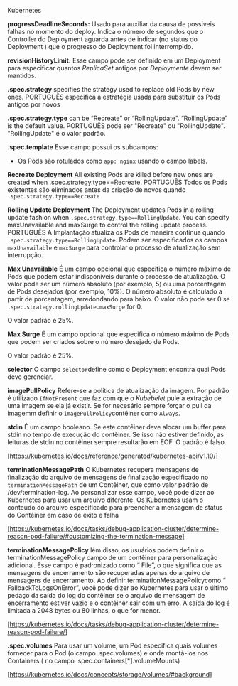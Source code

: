 Kubernetes

**progressDeadlineSeconds:** Usado para auxiliar da causa de possiveis falhas no momento do deploy.
Indica o número de segundos que o Controller do Deployment aguarda antes de indicar (no status do Deployment ) que o progresso do Deployment foi interrompido.

**revisionHistoryLimit:** Esse campo pode ser definido em um Deployment para especificar quantos _ReplicaSet_ antigos por _Deploymente_ devem ser mantidos.


**.spec.strategy** 
specifies the strategy used to replace old Pods by new ones.
PORTUGUÊS
especifica a estratégia usada para substituir os Pods antigos por novos


**.spec.strategy.type** 
can be “Recreate” or “RollingUpdate”. “RollingUpdate” is the default value.
PORTUGUÊS
pode ser "Recreate" ou "RollingUpdate". "RollingUpdate" é o valor padrão.


**.spec.template**
Esse campo possui os subcampos:
* Os Pods são rotulados como `app: nginx` usando o campo labels.

**Recreate Deployment**
All existing Pods are killed before new ones are created when .spec.strategy.type==Recreate.
PORTUGUÊS
Todos os Pods existentes são eliminados antes da criação de novos quando
`.spec.strategy.type==Recreate`

**Rolling Update Deployment**
The Deployment updates Pods in a rolling update fashion when `.spec.strategy.type==RollingUpdate`. You can specify maxUnavailable and maxSurge to control the rolling update process.
PORTUGUÊS
A Implantação atualiza os Pods de maneira contínua quando `.spec.strategy.type==RollingUpdate`. Podem ser especificados os campos `maxUnavailable` e `maxSurge` para controlar o processo de atualização sem interrupção.

**Max Unavailable**
É um campo opcional que especifica o número máximo de Pods que podem estar indisponíveis durante o processo de atualização. O valor pode ser um número absoluto (por exemplo, 5) ou uma porcentagem de Pods desejados (por exemplo, 10%). O número absoluto é calculado a partir de porcentagem, arredondando para baixo. O valor não pode ser 0 se `.spec.strategy.rollingUpdate.maxSurge` for 0. 

O valor padrão é 25%.

**Max Surge**
É um campo opcional que especifica o número máximo de Pods que podem ser criados sobre o número desejado de Pods. 

O valor padrão é 25%.

**selector** 
O campo `selector`define como o Deployment encontra quai Pods deve gerenciar.

**imagePullPolicy**
Refere-se a politica de atualização da imagem. Por padrão é utilizado `IfNotPresent` que faz com que o _Kubebelet_ pule a extração de uma imagem se ela já existir. Se for necesário sempre forçar o pull da imagemm definir o `imagePullPolicy`contêiner como `Always`.

**stdin**
É um campo booleano.
Se este contêiner deve alocar um buffer para stdin no tempo de execução do contêiner. Se isso não estiver definido, as leituras de stdin no contêiner sempre resultarão em EOF. O padrão é falso.

[https://kubernetes.io/docs/reference/generated/kubernetes-api/v1.10/]

**terminationMessagePath**
O Kubernetes recupera mensagens de finalização do arquivo de mensagens de finalização especificado no `terminationMessagePath` de um Contêiner, que como valor padrão de /dev/termination-log. Ao personalizar esse campo, você pode dizer ao Kubernetes para usar um arquivo diferente. Os Kubernetes usam o conteúdo do arquivo especificado para preencher a mensagem de status do Contêiner em caso de êxito e falha

[https://kubernetes.io/docs/tasks/debug-application-cluster/determine-reason-pod-failure/#customizing-the-termination-message]

**terminationMessagePolicy**
lém disso, os usuários podem definir o terminationMessagePolicy campo de um contêiner para personalização adicional. Esse campo é padronizado como “ File”, o que significa que as mensagens de encerramento são recuperadas apenas do arquivo de mensagens de encerramento. Ao definir terminationMessagePolicycomo “ FallbackToLogsOnError”, você pode dizer ao Kubernetes para usar o último pedaço da saída do log do contêiner se o arquivo de mensagem de encerramento estiver vazio e o contêiner sair com um erro. A saída do log é limitada a 2048 bytes ou 80 linhas, o que for menor.

[https://kubernetes.io/docs/tasks/debug-application-cluster/determine-reason-pod-failure/]


**.spec.volumes**
Para usar um volume, um Pod especifica quais volumes fornecer para o Pod (o campo .spec.volumes) e onde montá-los nos Containers ( no campo .spec.containers[*].volumeMounts)

[https://kubernetes.io/docs/concepts/storage/volumes/#background]